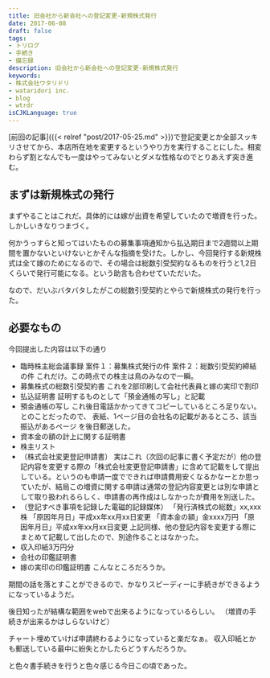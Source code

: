 ```yaml
---
title: 旧会社から新会社への登記変更-新規株式発行
date: 2017-06-08
draft: false
tags:
- トリログ
- 手続き
- 備忘録
description: 旧会社から新会社への登記変更-新規株式発行
keywords:
- 株式会社ワタリドリ
- wataridori inc.
- blog
- wtrdr
isCJKLanguage: true
---
```

[前回の記事]({{< relref "post/2017-05-25.md" >}})で登記変更とか全部スッキリさせてから、本店所在地を変更するというやり方を実行することにした。相変わらず割となんでも一度はやってみないとダメな性格なのでとりあえず突き進む。
## まずは新規株式の発行
まずやることはこれだ。具体的には嫁が出資を希望していたので増資を行った。
しかしいきなりつまづく。

何かうっすらと知ってはいたものの募集事項通知から払込期日まで2週間以上期間を置かないといけないとかそんな指摘を受けた。しかし、今回発行する新規株式は全て嫁のためになるので、その場合は総数引受契約なるものを行うと1,2日くらいで発行可能になる。という助言も合わせていただいた。

なので、だいぶバタバタしたがこの総数引受契約とやらで新規株式の発行を行った。

## 必要なもの
今回提出した内容は以下の通り

- 臨時株主総会議事録
      案件１：募集株式発行の件
      案件２：総数引受契約締結の件
      これだけ。この時点での株主は鳥のみなので一瞬。
- 募集株式の総数引受契約書
      これを2部印刷して会社代表員と嫁の実印で割印
- 払込証明書
      証明するものとして「預金通帳の写し」と記載
- 預金通帳の写し
      これ後日電話かかってきてコピーしているところ足りない。とのことだったので、
      表紙、1ページ目の会社名の記載があるところ、該当振込があるページ
      を後日郵送した。
- 資本金の額の計上に関する証明書
- 株主リスト
- （株式会社変更登記申請書）
      実はこれ（次回の記事に書く予定だが）他の登記内容を変更する際の「株式会社変更登記申請書」に含めて記載をして提出している。というのも申請一度でできれば申請費用安くなるかなーとか思っていたが、結局この増資に関する申請は通常の登記内容変更とは別な申請として取り扱われるらしく、申請書の再作成はしなかったが費用を別送した。
- （登記すべき事項を記録した電磁的記録媒体）
      「発行済株式の総数」xx,xxx株
      「原因年月日」平成xx年xx月xx日変更
      「資本金の額」金xxxx万円
      「原因年月日」平成xx年xx月xx日変更
      上記同様、他の登記内容を変更する際にまとめて記載して出したので、別途作ることはなかった。
- 収入印紙3万円分
- 会社の印鑑証明書
- 嫁の実印の印鑑証明書
こんなところだろうか。

期間の話を落とすことができるので、かなりスピーディーに手続きができるようになっているようだ。

後日知ったが結構な範囲をwebで出来るようになっているらしい。
（増資の手続きが出来るかはしらないけど）

チャート埋めていけば申請終わるようになっていると楽だなぁ。
収入印紙とかも郵送している最中に紛失とかしたらどうすんだろうか。

と色々書手続きを行うと色々感じる今日この頃であった。
